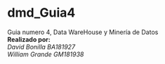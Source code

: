 # dmd_Guia4
Guia numero 4, Data WareHouse y Minería de Datos<br/>
**Realizado por:**<br>
_David Bonilla BA181927_<br>
_William Grande GM181938_


